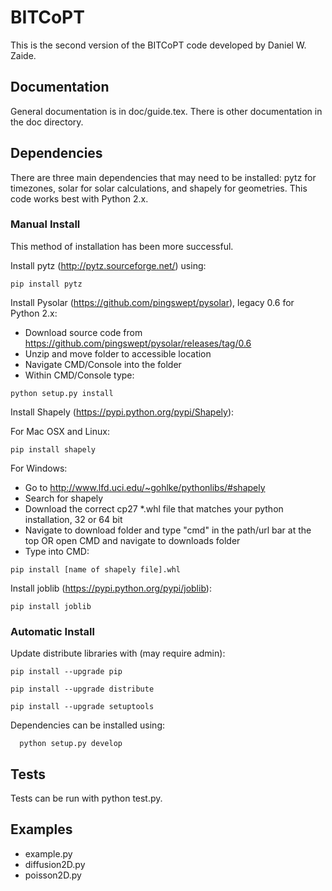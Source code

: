 # BITCoPT
This is the second version of the BITCoPT code developed by Daniel W. Zaide.

## Documentation 
General documentation is in doc/guide.tex. There is other documentation in the doc directory.

## Dependencies
There are three main dependencies that may need to be installed: pytz for timezones, solar for solar calculations, and shapely for geometries. This code works best with Python 2.x.

### Manual Install
This method of installation has been more successful.

Install pytz (http://pytz.sourceforge.net/) using:
```
pip install pytz
```

Install Pysolar (https://github.com/pingswept/pysolar), legacy 0.6 for Python 2.x:
* Download source code from https://github.com/pingswept/pysolar/releases/tag/0.6
* Unzip and move folder to accessible location
* Navigate CMD/Console into the folder
* Within CMD/Console type:
```
python setup.py install
```

Install Shapely (https://pypi.python.org/pypi/Shapely):

For Mac OSX and Linux:
```
pip install shapely
```

For Windows:
* Go to http://www.lfd.uci.edu/~gohlke/pythonlibs/#shapely
* Search for shapely 
* Download the correct cp27 *.whl file that matches your python installation, 32 or 64 bit
* Navigate to download folder and type "cmd" in the path/url bar at the top OR open CMD and navigate to downloads folder
* Type into CMD:
```
pip install [name of shapely file].whl
```

Install joblib (https://pypi.python.org/pypi/joblib):
```
pip install joblib
```

### Automatic Install
Update distribute libraries with (may require admin):
```
pip install --upgrade pip
```
```
pip install --upgrade distribute
```
```
pip install --upgrade setuptools
```

Dependencies can be installed using:
```
  python setup.py develop
```

## Tests
Tests can be run with python test.py.

## Examples

* example.py
* diffusion2D.py
* poisson2D.py

